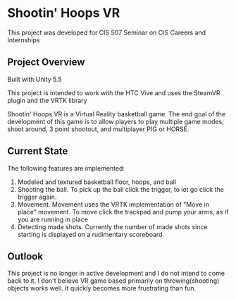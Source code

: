 # Shootin' Hoops VR
This project was developed for CIS 507 Seminar on CIS Careers and Internships
## Project Overview
Built with Unity 5.5

This project is intended to work with the HTC Vive and uses the SteamVR plugin and the VRTK library

Shootin' Hoops VR is a Virtual Reality basketball game. The end goal of the development of this game is to allow players to play multiple game modes; shoot around, 3 point shootout, and multiplayer PIG or HORSE.  
## Current State
The following features are implemented:
1. Modeled and textured basketball floor, hoops, and ball
2. Shooting the ball. To pick up the ball click the trigger, to let go click the trigger again.
3. Movement. Movement uses the VRTK implementation of "Move in place" movement. To move click the trackpad and pump your arms, as if you are running in place
4. Detecting made shots. Currently the number of made shots since starting is displayed on a rudimentary scoreboard.
## Outlook
This project is no longer in active development and I do not intend to come back to it. I don't believe VR game based primarily on throwing(shooting) objects works well. It quickly becomes more frustrating than fun. 
